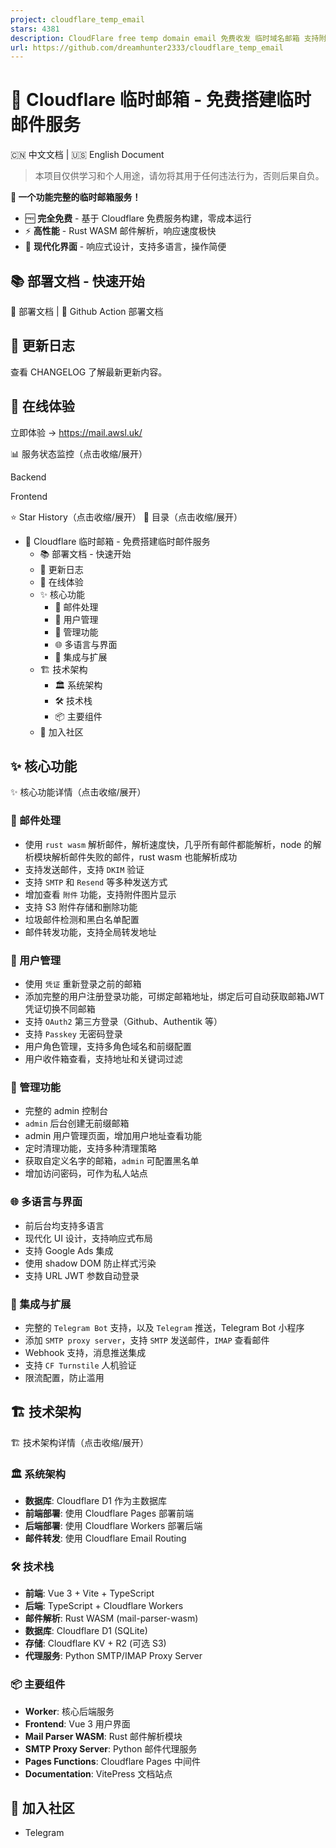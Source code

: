 ```yaml
---
project: cloudflare_temp_email
stars: 4381
description: CloudFlare free temp domain email 免费收发 临时域名邮箱 支持附件 IMAP SMTP TelegramBot
url: https://github.com/dreamhunter2333/cloudflare_temp_email
---
```


🚀 Cloudflare 临时邮箱 - 免费搭建临时邮件服务
===============================

🇨🇳 中文文档 | 🇺🇸 English Document

> 本项目仅供学习和个人用途，请勿将其用于任何违法行为，否则后果自负。

**🎉 一个功能完整的临时邮箱服务！**

-   🆓 **完全免费** - 基于 Cloudflare 免费服务构建，零成本运行
-   ⚡ **高性能** - Rust WASM 邮件解析，响应速度极快
-   🎨 **现代化界面** - 响应式设计，支持多语言，操作简便

📚 部署文档 - 快速开始
--------------

📖 部署文档 | 🚀 Github Action 部署文档

📝 更新日志
-------

查看 CHANGELOG 了解最新更新内容。

🎯 在线体验
-------

立即体验 → https://mail.awsl.uk/

📊 服务状态监控（点击收缩/展开）

Backend

Frontend

⭐ Star History（点击收缩/展开） 📖 目录（点击收缩/展开）

-   🚀 Cloudflare 临时邮箱 - 免费搭建临时邮件服务
    -   📚 部署文档 - 快速开始
    -   📝 更新日志
    -   🎯 在线体验
    -   ✨ 核心功能
        -   📧 邮件处理
        -   👥 用户管理
        -   🔧 管理功能
        -   🌐 多语言与界面
        -   🤖 集成与扩展
    -   🏗️ 技术架构
        -   🏛️ 系统架构
        -   🛠️ 技术栈
        -   📦 主要组件
    -   🌟 加入社区

✨ 核心功能
------

✨ 核心功能详情（点击收缩/展开）

### 📧 邮件处理

-   使用 `rust wasm` 解析邮件，解析速度快，几乎所有邮件都能解析，node 的解析模块解析邮件失败的邮件，rust wasm 也能解析成功
-   支持发送邮件，支持 `DKIM` 验证
-   支持 `SMTP` 和 `Resend` 等多种发送方式
-   增加查看 `附件` 功能，支持附件图片显示
-   支持 S3 附件存储和删除功能
-   垃圾邮件检测和黑白名单配置
-   邮件转发功能，支持全局转发地址

### 👥 用户管理

-   使用 `凭证` 重新登录之前的邮箱
-   添加完整的用户注册登录功能，可绑定邮箱地址，绑定后可自动获取邮箱JWT凭证切换不同邮箱
-   支持 `OAuth2` 第三方登录（Github、Authentik 等）
-   支持 `Passkey` 无密码登录
-   用户角色管理，支持多角色域名和前缀配置
-   用户收件箱查看，支持地址和关键词过滤

### 🔧 管理功能

-   完整的 admin 控制台
-   `admin` 后台创建无前缀邮箱
-   admin 用户管理页面，增加用户地址查看功能
-   定时清理功能，支持多种清理策略
-   获取自定义名字的邮箱，`admin` 可配置黑名单
-   增加访问密码，可作为私人站点

### 🌐 多语言与界面

-   前后台均支持多语言
-   现代化 UI 设计，支持响应式布局
-   支持 Google Ads 集成
-   使用 shadow DOM 防止样式污染
-   支持 URL JWT 参数自动登录

### 🤖 集成与扩展

-   完整的 `Telegram Bot` 支持，以及 `Telegram` 推送，Telegram Bot 小程序
-   添加 `SMTP proxy server`，支持 `SMTP` 发送邮件，`IMAP` 查看邮件
-   Webhook 支持，消息推送集成
-   支持 `CF Turnstile` 人机验证
-   限流配置，防止滥用

🏗️ 技术架构
--------

🏗️ 技术架构详情（点击收缩/展开）

### 🏛️ 系统架构

-   **数据库**: Cloudflare D1 作为主数据库
-   **前端部署**: 使用 Cloudflare Pages 部署前端
-   **后端部署**: 使用 Cloudflare Workers 部署后端
-   **邮件转发**: 使用 Cloudflare Email Routing

### 🛠️ 技术栈

-   **前端**: Vue 3 + Vite + TypeScript
-   **后端**: TypeScript + Cloudflare Workers
-   **邮件解析**: Rust WASM (mail-parser-wasm)
-   **数据库**: Cloudflare D1 (SQLite)
-   **存储**: Cloudflare KV + R2 (可选 S3)
-   **代理服务**: Python SMTP/IMAP Proxy Server

### 📦 主要组件

-   **Worker**: 核心后端服务
-   **Frontend**: Vue 3 用户界面
-   **Mail Parser WASM**: Rust 邮件解析模块
-   **SMTP Proxy Server**: Python 邮件代理服务
-   **Pages Functions**: Cloudflare Pages 中间件
-   **Documentation**: VitePress 文档站点

🌟 加入社区
-------

-   Telegram
